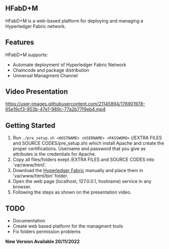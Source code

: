 ## HFabD+M

HFabD+M is a web-based platform for deploying and managing a Hyperledger Fabric network.

## Features 

HFabD+M supports:
- Automate deployment of Hyperledger Fabric Network
- Chaincode and package distribution
- Universal Managment Channel

## Video Presentation

https://user-images.githubusercontent.com/21145894/176901978-65e19cf3-953b-47e1-989c-77a2b77f9eb4.mp4

## Getting Started 
1. Run ```./pre_setup.sh <HOSTNAME> <USERNAME> <PASSWORD>``` (/EXTRA FILES and SOURCE CODES/pre_setup.sh) which install Apache and create the proper certifications. Username and password that you give as attributes is the credentials for Apache. 
2. Copy all files/folders exept /EXTRA FILES and SOURCE CODES into 'var/www/html'.
3. Download the [Hyperledger Fabric](https://hyperledger-fabric.readthedocs.io/en/latest/install.html) manually and place them in 'var/www/html/bin' folder.
4. Open the web page (localhost, 127.0.0.1, hostname) service in any browser. 
5. Following the steps as shown on the presentation video.

## TODO
- Documentation
- Create web based platform for the managment tools
- Fix folders permission problems

**New Version Available 20/11/2022**
